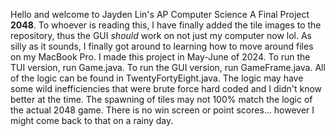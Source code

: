 Hello and welcome to Jayden Lin's AP Computer Science A Final Project **2048**. 
To whoever is reading this, I have finally added the tile images to the repository, thus the GUI *should* work on not just my computer now lol. 
As silly as it sounds, I finally got around to learning how to move around files on my MacBook Pro. 
I made this project in May-June of 2024. 
To run the TUI version, run Game.java. 
To run the GUI version, run GameFrame.java. 
All of the logic can be found in TwentyFortyEight.java. 
The logic may have some wild inefficiencies that were brute force hard coded and I didn't know better at the time. 
The spawning of tiles may not 100% match the logic of the actual 2048 game. 
There is no win screen or point scores... however I might come back to that on a rainy day. 
